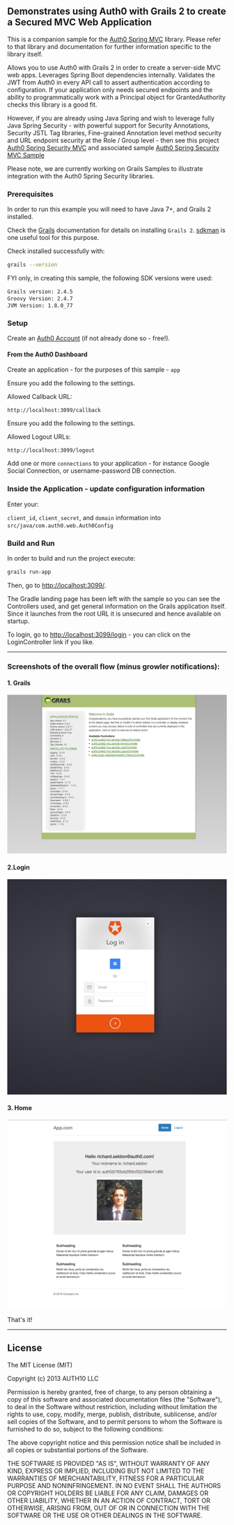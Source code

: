 ## Demonstrates using Auth0 with Grails 2 to create a Secured MVC Web Application

This is a companion sample for the [Auth0 Spring MVC](https://github.com/auth0/auth0-spring-mvc) library.
Please refer to that library and documentation for further information specific to the library itself.

Allows you to use Auth0 with Grails 2 in order to create a server-side MVC web apps. Leverages Spring Boot dependencies internally.
Validates the JWT from Auth0 in every API call to assert authentication according to configuration. If your application only needs secured
endpoints and the ability to programmatically work with a Principal object for GrantedAuthority checks this library is a good fit.

However, if you are already using Java Spring and wish to leverage fully Java Spring Security - with powerful support for Security Annotations, Security
JSTL Tag libraries, Fine-grained Annotation level method security and URL endpoint security at the Role / Group level - then see this project
[Auth0 Spring Security MVC](https://github.com/auth0/auth0-spring-security-mvc) and associated sample
[Auth0 Spring Security MVC Sample](https://github.com/auth0-samples/auth0-spring-security-mvc-sample)

Please note, we are currently working on Grails Samples to illustrate integration with the Auth0 Spring Security libraries.

### Prerequisites

In order to run this example you will need to have Java 7+, and Grails 2 installed.

Check the [Grails](https://grails.org/) documentation for details on installing `Grails 2`.
[sdkman](http://sdkman.io/) is one useful tool for this purpose.

Check installed successfully with:

```sh
grails --version
```

FYI only, in creating this sample, the following SDK versions were used:

 ```
Grails version: 2.4.5
Groovy Version: 2.4.7
JVM Version: 1.8.0_77
```

### Setup

Create an [Auth0 Account](https://auth0.com) (if not already done so - free!).


#### From the Auth0 Dashboard

Create an application - for the purposes of this sample - `app`

Ensure you add the following to the settings.

Allowed Callback URL:

```
http://localhost:3099/callback
```

Ensure you add the following to the settings.

Allowed Logout URLs:

```
http://localhost:3099/logout
```

Add one or more `connections` to your application - for instance Google Social Connection,
or username-password DB connection.


### Inside the Application - update configuration information

Enter your:

`client_id`, `client_secret`, and `domain` information into `src/java/com.auth0.web.Auth0Config`


### Build and Run

In order to build and run the project execute:

```sh
grails run-app
```

Then, go to [http://localhost:3099/](http://localhost:3099/).

The Gradle landing page has been left with the sample so you can see the Controllers used, and get general information
on the Grails application itself. Since it launches from the root URL it is unsecured and hence available on startup.

To login, go to [http://localhost:3099/login](http://localhost:3099/login) - you can click on the LoginController link if you like.

---

### Screenshots of the overall flow (minus growler notifications):


#### 1. Grails

![](img/3.grails.jpg)

#### 2.Login

![](img/1.login.jpg)

#### 3. Home

![](img/2.home.jpg)

That's it!

---


## License

The MIT License (MIT)

Copyright (c) 2013 AUTH10 LLC

Permission is hereby granted, free of charge, to any person obtaining a copy
of this software and associated documentation files (the "Software"), to deal
in the Software without restriction, including without limitation the rights
to use, copy, modify, merge, publish, distribute, sublicense, and/or sell
copies of the Software, and to permit persons to whom the Software is
furnished to do so, subject to the following conditions:

The above copyright notice and this permission notice shall be included in
all copies or substantial portions of the Software.

THE SOFTWARE IS PROVIDED "AS IS", WITHOUT WARRANTY OF ANY KIND, EXPRESS OR
IMPLIED, INCLUDING BUT NOT LIMITED TO THE WARRANTIES OF MERCHANTABILITY,
FITNESS FOR A PARTICULAR PURPOSE AND NONINFRINGEMENT. IN NO EVENT SHALL THE
AUTHORS OR COPYRIGHT HOLDERS BE LIABLE FOR ANY CLAIM, DAMAGES OR OTHER
LIABILITY, WHETHER IN AN ACTION OF CONTRACT, TORT OR OTHERWISE, ARISING FROM,
OUT OF OR IN CONNECTION WITH THE SOFTWARE OR THE USE OR OTHER DEALINGS IN
THE SOFTWARE.
